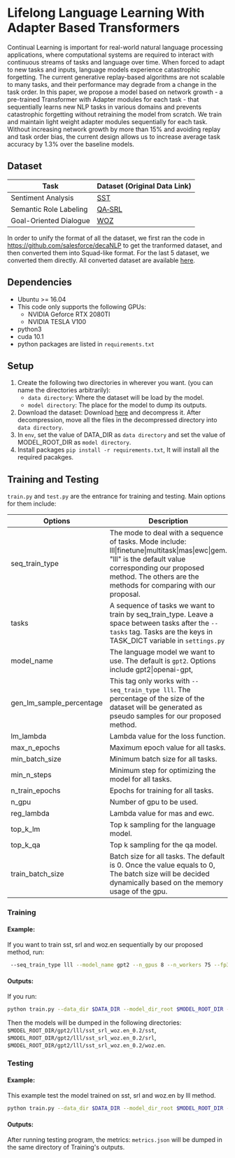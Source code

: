 # Lifelong Language Learning With Adapter Based Transformers
Continual Learning is important for real-world natural language processing applications, where computational systems are required to interact with continuous streams of  tasks and language over time.  When forced to adapt to new tasks and inputs, language models experience catastrophic forgetting. The current generative replay-based algorithms are not scalable to many tasks, and their performance may degrade from a change in the task order. In this paper, we propose a model based on network growth - a pre-trained Transformer with Adapter modules for each task - that sequentially learns new NLP tasks in various domains and prevents catastrophic forgetting without retraining the model from scratch. We train and maintain light weight  adapter modules sequentially for each task. Without increasing network growth by more than 15\% and avoiding replay and task order bias, the current design allows us to increase average task accuracy by 1.3\% over the  baseline models.

## Dataset

| Task | Dataset (Original Data Link) |
| ---- | ------- |
| Sentiment Analysis  | [SST](https://nlp.stanford.edu/sentiment/treebank.html) |
| Semantic Role Labeling | [QA‑SRL](https://dada.cs.washington.edu/qasrl/) |
| Goal-Oriented Dialogue | [WOZ](https://github.com/nmrksic/neural-belief-tracker/tree/master/data/woz) |

In order to unify the format of all the dataset, we first ran the code in https://github.com/salesforce/decaNLP to get the tranformed dataset, and then converted them into Squad-like format. For the last 5 dataset, we converted them directly. All converted dataset are available [here](https://drive.google.com/file/d/1rWcgnVcNpwxmBI3c5ovNx-E8XKOEL77S/view?usp=sharing).

## Dependencies
- Ubuntu >= 16.04
- This code only supports the following GPUs:
  - NVIDIA Geforce RTX 2080TI 
  - NVIDIA TESLA V100
- python3
- cuda 10.1
- python packages are listed in `requirements.txt`

## Setup
1. Create the following two directories in wherever you want. (you can name the directories arbitrarily):
    - `data directory`: Where the dataset will be load by the model.
    - `model directory`: The place for the model to dump its outputs.
2. Download the dataset: Download [here](https://drive.google.com/file/d/1rWcgnVcNpwxmBI3c5ovNx-E8XKOEL77S/view?usp=sharing) and decompress it. After decompression, move all the files in the decompressed directory into `data directory`.
3. In `env`, set the value of DATA_DIR as `data directory` and set the value of  MODEL_ROOT_DIR as `model directory`.
3. Install packages `pip install -r requirements.txt`, It will install all the required pacakges.

## Training and Testing

`train.py` and `test.py` are the entrance for training and testing. Main options for them include:

| Options        | Description   |
| -------------  | ------------- |
| seq_train_type | The mode to deal with a sequence of tasks. Mode include: lll\|finetune\|multitask\|mas\|ewc\|gem. "lll" is the default value corresponding our proposed method. The others are the methods for comparing with our proposal. |
| tasks          | A sequence of tasks we want to train by seq_train_type. Leave a space between tasks after the `--tasks` tag. Tasks are the keys in TASK_DICT variable in `settings.py` |
| model_name     | The language model we want to use. The default is `gpt2`. Options include gpt2\|openai-gpt, |
| gen_lm_sample_percentage | This tag only works with `--seq_train_type lll`. The percentage of the size of the dataset will be generated as pseudo samples for our proposed method. |
| lm_lambda      | Lambda value for the loss function. |
| max_n_epochs   | Maximum epoch value for all tasks. |
| min_batch_size | Minimum batch size for all tasks. |
| min_n_steps    | Minimum step for optimizing the model for all tasks. |
| n_train_epochs | Epochs for training for all tasks. |
| n_gpu          | Number of gpu to be used. |
| reg_lambda     | Lambda value for mas and ewc. |
| top_k_lm       | Top k sampling for the language model. |
| top_k_qa       | Top k sampling for the qa model. |
| train_batch_size | Batch size for all tasks. The default is 0. Once the value equals to 0, The batch size will be decided dynamically based on the memory usage of the gpu. |

### Training 

#### Example:

If you want to train sst, srl and woz.en sequentially by our proposed method, run:
```bash
 --seq_train_type lll --model_name gpt2 --n_gpus 8 --n_workers 75 --fp32 --n_train_epochs 10  --gen_lm_sample_percentage 0.00 --tasks sst srl woz.en --lm_lambda 0.0
```

#### Outputs:


If you run:
```bash
python train.py --data_dir $DATA_DIR --model_dir_root $MODEL_ROOT_DIR --seq_train_type lll --model_name gpt2 --n_gpus 8 --n_workers 75 --fp32 --n_train_epochs 12  --gen_lm_sample_percentage 0.00 --tasks sst srl woz.en --lm_lambda 0.0
```
Then the models will be dumped in the following directories: `$MODEL_ROOT_DIR/gpt2/lll/sst_srl_woz.en_0.2/sst`, `$MODEL_ROOT_DIR/gpt2/lll/sst_srl_woz.en_0.2/srl`, `$MODEL_ROOT_DIR/gpt2/lll/sst_srl_woz.en_0.2/woz.en`.


### Testing

#### Example:

This example test the model trained on sst, srl and woz.en by lll method.
```bash
python train.py --data_dir $DATA_DIR --model_dir_root $MODEL_ROOT_DIR --seq_train_type lll --n_workers 75 --fp32 --gen_lm_sample_percentage 0.00 --n_train_epochs 12 --lm_lambda 0.0 --tasks sst srl woz.en
```

#### Outputs:
After running testing program, the metrics: `metrics.json` will be dumped in the same directory of Training's outputs.

